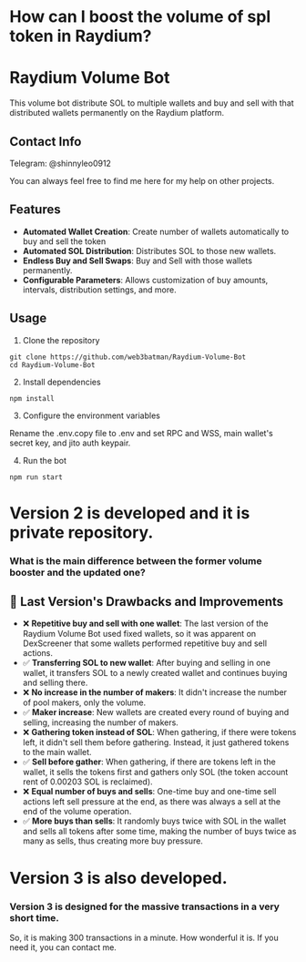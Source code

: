 # How can I boost the volume of spl token in Raydium?
# Raydium Volume Bot

This volume bot distribute SOL to multiple wallets and buy and sell with that distributed wallets permanently on the Raydium platform.

## Contact Info

Telegram: @shinnyleo0912

You can always feel free to find me here for my help on other projects.

## Features

- **Automated Wallet Creation**: Create number of wallets automatically to buy and sell the token
- **Automated SOL Distribution**: Distributes SOL to those new wallets.
- **Endless Buy and Sell Swaps**: Buy and Sell with those wallets permanently.
- **Configurable Parameters**: Allows customization of buy amounts, intervals, distribution settings, and more.
<!--
- **Massive Buy Mode**: Enables the configuration of multiple wallets for large-scale buy operations.
- **Sell Mode**: Gradually sells all tokens in sub-wallets through small transactions.
- **Token Pair Settings**: Configurable token mint and pool ID for swap operations.
-->
<!--
## Environment Variables

The bot uses the following environment variables, which should be defined in a `.env` file:

```env
PRIVATE_KEY=                 # Private key for the main wallet
RPC_ENDPOINT=                # RPC endpoint for Solana
RPC_WEBSOCKET_ENDPOINT=      # RPC WebSocket endpoint for Solana

####### BUY SETTING #######
IS_RANDOM=true               # Enable random buy amounts
DISTRIBUTION_AMOUNT=0.01     # Amount of SOL to distribute to each wallet
BUY_AMOUNT=0.01              # Fixed buy amount
BUY_UPPER_AMOUNT=0.002       # Upper limit for random buy amount
BUY_LOWER_AMOUNT=0.001       # Lower limit for random buy amount

BUY_INTERVAL_MAX=2000        # Maximum interval between buys in milliseconds
BUY_INTERVAL_MIN=4000        # Minimum interval between buys in milliseconds

CHECK_BAL_INTERVAL=3000      # Interval to check wallet balances in milliseconds
DISTRIBUTE_WALLET_NUM=8      # Number of wallets to distribute SOL to

SWAP_ROUTING=true            # Enable swap routing

###### FOR MASSIVE BUY #####
WALLET_NUM=8                 # Number of wallets for massive buy operations

########## FOR SELL MODE ##########
SELL_ALL_BY_TIMES=20         # Number of times to sell all tokens in sub-wallets gradually
SELL_PERCENT=100             # Percentage of tokens to sell from the main wallet

#### TOKEN PAIR SETTING ####
TOKEN_MINT=6VbEGuqwhjdgV9NxhMhvRkrFqXVNk53CvD7hK3C3yQS9  # Token mint address
POOL_ID=null                  # Pool ID for the token pair

TX_FEE=10                    # Transaction fee
ADDITIONAL_FEE=0.006         # Additional fee (should be larger than 0.006 SOL)
JITO_KEY=                    # Jito key
JITO_FEE=                    # Jito fee
BLOCKENGINE_URL=ny.mainnet.block-engine.jito.wtf  # Block engine URL

###### GENERAL SETTING ######
LOG_LEVEL=info               # Logging level (info, debug, error)
```
-->

## Usage
1. Clone the repository
```
git clone https://github.com/web3batman/Raydium-Volume-Bot
cd Raydium-Volume-Bot
```
2. Install dependencies
```
npm install
```
3. Configure the environment variables

Rename the .env.copy file to .env and set RPC and WSS, main wallet's secret key, and jito auth keypair.

4. Run the bot

```
npm run start
```

# Version 2 is developed and it is private repository.
### What is the main difference between the former volume booster and the updated one?

## 🚀 Last Version's Drawbacks and Improvements
- ❌ **Repetitive buy and sell with one wallet**: The last version of the Raydium Volume Bot used fixed wallets, so it was apparent on DexScreener that some wallets performed repetitive buy and sell actions.
- ✅ **Transferring SOL to new wallet**: After buying and selling in one wallet, it transfers SOL to a newly created wallet and continues buying and selling there.
- ❌ **No increase in the number of makers**: It didn't increase the number of pool makers, only the volume.
- ✅ **Maker increase**: New wallets are created every round of buying and selling, increasing the number of makers.
- ❌ **Gathering token instead of SOL**: When gathering, if there were tokens left, it didn't sell them before gathering. Instead, it just gathered tokens to the main wallet.
- ✅ **Sell before gather**: When gathering, if there are tokens left in the wallet, it sells the tokens first and gathers only SOL (the token account rent of 0.00203 SOL is reclaimed).
- ❌ **Equal number of buys and sells**: One-time buy and one-time sell actions left sell pressure at the end, as there was always a sell at the end of the volume operation.
- ✅ **More buys than sells**: It randomly buys twice with SOL in the wallet and sells all tokens after some time, making the number of buys twice as many as sells, thus creating more buy pressure.

# Version 3 is also developed.
### Version 3 is designed for the massive transactions in a very short time.
So, it is making 300 transactions in a minute.
How wonderful it is.
If you need it, you can contact me.

